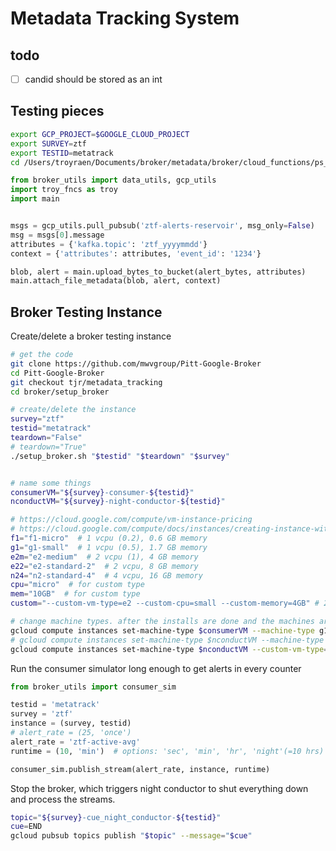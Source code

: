 # Metadata Tracking System

## todo

- [ ]  candid should be stored as an int

## Testing pieces

```bash
export GCP_PROJECT=$GOOGLE_CLOUD_PROJECT
export SURVEY=ztf
export TESTID=metatrack
cd /Users/troyraen/Documents/broker/metadata/broker/cloud_functions/ps_to_gcs
```

```python
from broker_utils import data_utils, gcp_utils
import troy_fncs as troy
import main


msgs = gcp_utils.pull_pubsub('ztf-alerts-reservoir', msg_only=False)
msg = msgs[0].message
attributes = {'kafka.topic': 'ztf_yyyymmdd'}
context = {'attributes': attributes, 'event_id': '1234'}

blob, alert = main.upload_bytes_to_bucket(alert_bytes, attributes)
main.attach_file_metadata(blob, alert, context)
```


## Broker Testing Instance
Create/delete a broker testing instance
```bash
# get the code
git clone https://github.com/mwvgroup/Pitt-Google-Broker
cd Pitt-Google-Broker
git checkout tjr/metadata_tracking
cd broker/setup_broker

# create/delete the instance
survey="ztf"
testid="metatrack"
teardown="False"
# teardown="True"
./setup_broker.sh "$testid" "$teardown" "$survey"


# name some things
consumerVM="${survey}-consumer-${testid}"
nconductVM="${survey}-night-conductor-${testid}"

# https://cloud.google.com/compute/vm-instance-pricing
# https://cloud.google.com/compute/docs/instances/creating-instance-with-custom-machine-type#e2_shared-core_custom_machine_types
f1="f1-micro"  # 1 vcpu (0.2), 0.6 GB memory
g1="g1-small"  # 1 vcpu (0.5), 1.7 GB memory
e2m="e2-medium"  # 2 vcpu (1), 4 GB memory
e22="e2-standard-2"  # 2 vcpu, 8 GB memory
n24="n2-standard-4"  # 4 vcpu, 16 GB memory
cpu="micro"  # for custom type
mem="10GB"  # for custom type
custom="--custom-vm-type=e2 --custom-cpu=small --custom-memory=4GB" # 2 vcpu (0.5), 4 GB memory

# change machine types. after the installs are done and the machines are off
gcloud compute instances set-machine-type $consumerVM --machine-type g1-small
# gcloud compute instances set-machine-type $nconductVM --machine-type $e22
gcloud compute instances set-machine-type $nconductVM --custom-vm-type=e2 --custom-cpu=small --custom-memory=4GB
```


<!-- Start the broker
```bash
topic="${survey}-cue_night_conductor-${testid}"
cue=START
attr=KAFKA_TOPIC=NONE
# attr=topic_date=20210820
gcloud pubsub topics publish "$topic" --message="$cue" --attribute="$attr"
``` -->

Run the consumer simulator long enough to get alerts in every counter
```python
from broker_utils import consumer_sim

testid = 'metatrack'
survey = 'ztf'
instance = (survey, testid)
# alert_rate = (25, 'once')
alert_rate = 'ztf-active-avg'
runtime = (10, 'min')  # options: 'sec', 'min', 'hr', 'night'(=10 hrs)

consumer_sim.publish_stream(alert_rate, instance, runtime)
```

Stop the broker, which triggers night conductor to shut everything down and process the streams.
```bash
topic="${survey}-cue_night_conductor-${testid}"
cue=END
gcloud pubsub topics publish "$topic" --message="$cue"
```

